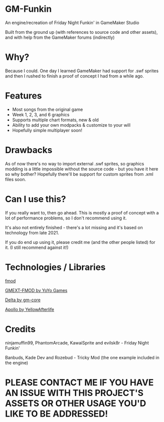 # GM-Funkin
An engine/recreation of Friday Night Funkin' in GameMaker Studio

Built from the ground up (with references to source code and other assets), and with help from the GameMaker forums (indirectly)

# Why?
Because I could. One day I learned GameMaker had support for .swf sprites and then I rushed to finish a proof of concept I had from a while ago.

# Features
- Most songs from the original game
- Week 1, 2, 3, and 6 graphics
- Supports multiple chart formats, new & old
- Ability to add your own modpacks & customize to your will
- Hopefully simple multiplayer soon!

# Drawbacks
As of now there's no way to import external .swf sprites, so graphics modding is a little impossible without the source code - but you have it here so why bother?
Hopefully there'll be support for custom sprites from .xml files soon.

# Can I use this?
If you really want to, then go ahead. This is mostly a proof of concept with a lot of performance problems, so I don't recommend using it.

It's also not entirely finished - there's a lot missing and it's based on technology from late 2021.

If you do end up using it, please credit me (and the other people listed) for it. (I still recommend against it!)

# Technologies / Libraries
[fmod](https://www.fmod.com/)

[GMEXT-FMOD by YoYo Games](https://github.com/YoYoGames/GMEXT-FMOD/)

[Delta by gm-core](https://gmcore.io/delta/)

[Apollo by YellowAfterlife](https://github.com/YAL-GameMaker/Apollo)

# Credits
ninjamuffin99, PhantomArcade, KawaiSprite and evilsk8r - Friday Night Funkin'

Banbuds, Kade Dev and Rozebud - Tricky Mod (the one example included in the engine)


# PLEASE CONTACT ME IF YOU HAVE AN ISSUE WITH THIS PROJECT'S ASSETS OR OTHER USAGE YOU'D LIKE TO BE ADDRESSED!

